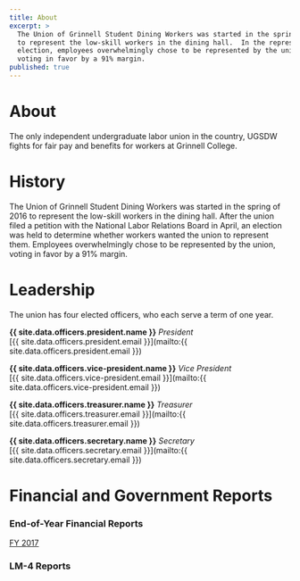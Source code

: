 ```yaml
---
title: About
excerpt: >
  The Union of Grinnell Student Dining Workers was started in the spring of 2016
  to represent the low-skill workers in the dining hall.  In the representation
  election, employees overwhelmingly chose to be represented by the union,
  voting in favor by a 91% margin.
published: true
---
```


# About

The only independent undergraduate labor union in the country, UGSDW fights for
fair pay and benefits for workers at Grinnell College.

# History

The Union of Grinnell Student Dining Workers was started in the spring of 2016
to represent the low-skill workers in the dining hall.  After the union filed a
petition with the National Labor Relations Board in April, an election was held
to determine whether workers wanted the union to represent them. Employees
overwhelmingly chose to be represented by the union, voting in favor by a 91%
margin.

# Leadership

The union has four elected officers, who each serve a term of one year.

**{{ site.data.officers.president.name }}** *President* <br>
[{{ site.data.officers.president.email }}](mailto:{{ site.data.officers.president.email }})

**{{ site.data.officers.vice-president.name }}** *Vice President* <br>
[{{ site.data.officers.vice-president.email }}](mailto:{{ site.data.officers.vice-president.email }})

**{{ site.data.officers.treasurer.name }}** *Treasurer* <br>
[{{ site.data.officers.treasurer.email }}](mailto:{{ site.data.officers.treasurer.email }})

**{{ site.data.officers.secretary.name }}** *Secretary* <br>
[{{ site.data.officers.secretary.email }}](mailto:{{ site.data.officers.secretary.email }})

# Financial and Government Reports

### End-of-Year Financial Reports

[FY 2017](/assets/fy2017.pdf)

### LM-4 Reports
